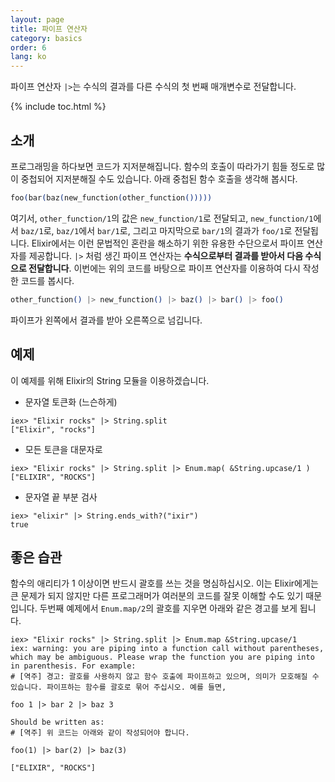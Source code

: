 ```yaml
---
layout: page
title: 파이프 연산자
category: basics
order: 6
lang: ko
---
```


파이프 연산자 `|>`는 수식의 결과를 다른 수식의 첫 번째 매개변수로 전달합니다.

{% include toc.html %}

## 소개

프로그래밍을 하다보면 코드가 지저분해집니다. 함수의 호출이 따라가기 힘들 정도로 많이 중첩되어 지저분해질 수도 있습니다. 아래 중첩된 함수 호출을 생각해 봅시다.

```elixir
foo(bar(baz(new_function(other_function()))))
```

여기서, `other_function/1`의 값은 `new_function/1`로 전달되고, `new_function/1`에서 `baz/1`로, `baz/1`에서 `bar/1`로, 그리고 마지막으로 `bar/1`의 결과가 `foo/1`로 전달됩니다. Elixir에서는 이런 문법적인 혼란을 해소하기 위한 유용한 수단으로서 파이프 연산자를 제공합니다. `|>` 처럼 생긴 파이프 연산자는 **수식으로부터 결과를 받아서 다음 수식으로 전달합니다**. 이번에는 위의 코드를 바탕으로 파이프 연산자를 이용하여 다시 작성한 코드를 봅시다.

```elixir
other_function() |> new_function() |> baz() |> bar() |> foo()
```

파이프가 왼쪽에서 결과를 받아 오른쪽으로 넘깁니다.

## 예제

이 예제를 위해 Elixir의 String 모듈을 이용하겠습니다.

- 문자열 토큰화 (느슨하게)

```shell
iex> "Elixir rocks" |> String.split
["Elixir", "rocks"]
```

- 모든 토큰을 대문자로

```shell
iex> "Elixir rocks" |> String.split |> Enum.map( &String.upcase/1 )
["ELIXIR", "ROCKS"]
```

- 문자열 끝 부분 검사

```shell
iex> "elixir" |> String.ends_with?("ixir")
true
```

## 좋은 습관

함수의 애리티가 1 이상이면 반드시 괄호를 쓰는 것을 명심하십시오. 이는 Elixir에게는 큰 문제가 되지 않지만 다른 프로그래머가 여러분의 코드를 잘못 이해할 수도 있기 때문입니다. 두번째 예제에서 `Enum.map/2`의 괄호를 지우면 아래와 같은 경고를 보게 됩니다.

```shell
iex> "Elixir rocks" |> String.split |> Enum.map &String.upcase/1
iex: warning: you are piping into a function call without parentheses, which may be ambiguous. Please wrap the function you are piping into in parenthesis. For example:
# [역주] 경고: 괄호를 사용하지 않고 함수 호출에 파이프하고 있으며, 의미가 모호해질 수 있습니다. 파이프하는 함수를 괄호로 묶어 주십시오. 예를 들면,

foo 1 |> bar 2 |> baz 3

Should be written as:
# [역주] 위 코드는 아래와 같이 작성되어야 합니다.

foo(1) |> bar(2) |> baz(3)

["ELIXIR", "ROCKS"]
```

